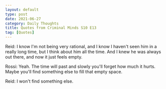 ```yaml
---
layout: default
type: post
date: 2021-06-27
category: Daily Thoughts
title: Quotes from Criminal Minds S10 E13
tag: [Quotes]
---
```





>
Reid: I know I'm not being very rational, and I know I haven't seen him in a really long time, but I think about him all the time. And I knew he was always out there, and now it just feels empty.

>
Rossi: Yeah. The time will past and slowly you'll forget how much it hurts. Maybe you'll find something else to fill that empty space.

>
Reid: I won't find something else.